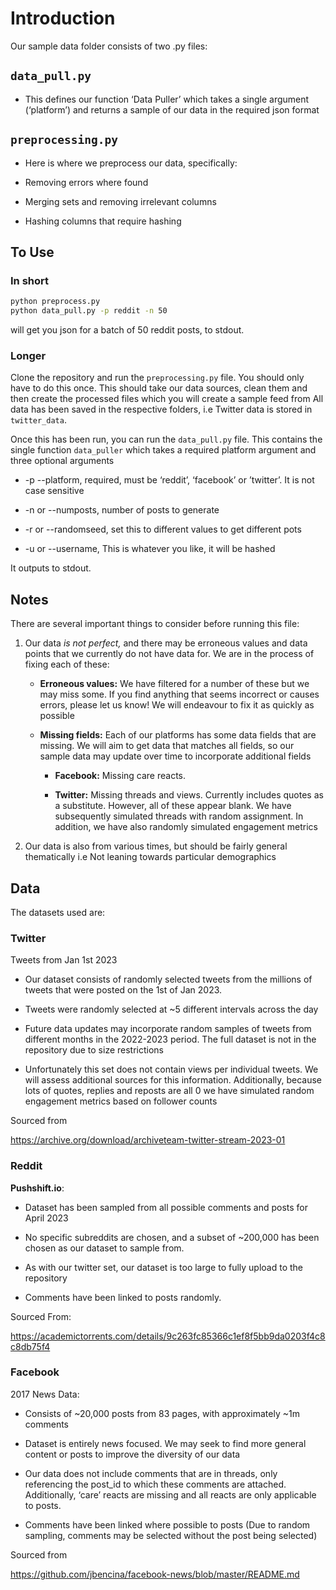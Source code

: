 # Introduction

Our sample data folder consists of two .py files:

## `data_pull.py`

- This defines our function ‘Data Puller’ which takes a single
argument (‘platform’) and returns a sample of our data in the
required json format

## `preprocessing.py`

- Here is where we preprocess our data, specifically:

- Removing errors where found

- Merging sets and removing irrelevant columns

- Hashing columns that require hashing

## To Use

### In short

```bash
python preprocess.py
python data_pull.py -p reddit -n 50
```

will get you json for a batch of 50 reddit posts, to stdout.

### Longer

Clone the repository and run the `preprocessing.py` file. You should only have to do this once. This
should take our data sources, clean them and then create the
processed files which you will create a sample feed from
All data has been saved in the respective folders, i.e Twitter
data is stored in `twitter_data`.

Once this has been run, you can run the  `data_pull.py` file.
This contains the single function `data_puller` which takes a
required platform argument and three optional arguments

- -p --platform, required, must be ‘reddit’, ‘facebook’ or ’twitter’. It is
not case sensitive

- -n or --numposts, number of posts to generate

- -r or --randomseed, set this to different values to get different pots

- -u or --username, This is whatever you like, it will be hashed

It outputs to stdout.

## Notes

There are several important things to consider before running this
file:

1. Our data _is not perfect,_ and there may be erroneous values and
data points that we currently do not have data for. We are in the
process of fixing each of these:

    - **Erroneous values:** We have filtered for a number of these but
        we may miss some. If you find anything that seems incorrect or
        causes errors, please let us know! We will endeavour to fix it as
        quickly as possible

    - **Missing fields:** Each of our platforms has some data fields
        that are missing. We will aim to get data that matches all fields,
        so our sample data may update over time to incorporate additional
        fields

        - **Facebook:** Missing care reacts.

        - **Twitter:** Missing threads and views. Currently includes
        quotes as a substitute. However, all of these appear blank. We
        have subsequently simulated threads with random assignment. In addition,
        we have also randomly simulated engagement metrics

1. Our data is also from various times, but should be fairly general
thematically i.e Not leaning towards particular demographics

## Data

The datasets used are:

### Twitter

Tweets from Jan 1st 2023

- Our dataset consists of randomly selected tweets from the millions of
  tweets that were posted on the 1st of Jan 2023.

- Tweets were randomly selected at ~5 different intervals across the day

- Future data updates may incorporate random samples of tweets from
  different months in the 2022-2023 period. The full dataset is not in
  the repository due to size restrictions

- Unfortunately this set does not contain views per individual tweets.
  We will assess additional sources for this information. Additionally,
  because lots of quotes, replies and reposts are all 0 we have simulated
  random engagement metrics based on follower counts

Sourced from

  <https://archive.org/download/archiveteam-twitter-stream-2023-01>

### Reddit

  **Pushshift.io**:

- Dataset has been sampled from all possible comments and posts for
  April 2023

- No specific subreddits are chosen, and a subset of ~200,000 has been
  chosen as our dataset to sample from.

- As with our twitter set, our dataset is too large to fully upload to
  the repository

- Comments have been linked to posts randomly.

Sourced From:

  <https://academictorrents.com/details/9c263fc85366c1ef8f5bb9da0203f4c8c8db75f4>

### Facebook

  2017 News Data:

- Consists of ~20,000 posts from 83 pages, with approximately ~1m
  comments

- Dataset is entirely news focused. We may seek to find more general
  content or posts to improve the diversity of our data

- Our data does not include comments that are in threads, only
  referencing the post_id to which these comments are attached.
  Additionally, ‘care’ reacts are missing and all reacts are only
  applicable to posts.

- Comments have been linked where possible to posts (Due to random
  sampling, comments may be selected without the post being selected)

Sourced from

  <https://github.com/jbencina/facebook-news/blob/master/README.md>
